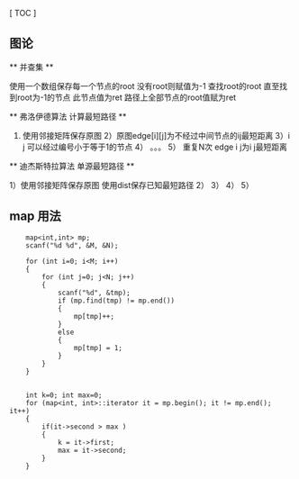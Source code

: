 [ TOC ]

## 图论

** 并查集 **

使用一个数组保存每一个节点的root 没有root则赋值为-1
查找root的root 直至找到root为-1的节点 此节点值为ret
路径上全部节点的root值赋为ret

** 弗洛伊德算法 计算最短路径 **

1) 使用邻接矩阵保存原图
2）原图edge[i][j]为不经过中间节点的ij最短距离
3）i j 可以经过编号小于等于1的节点
4） 。。。
5） 重复N次 edge i j为i j最短距离 

** 迪杰斯特拉算法 单源最短路径 **

1）使用邻接矩阵保存原图 使用dist保存已知最短路径 
2）
3）
4）
5）

##

## map 用法
```
    map<int,int> mp;
    scanf("%d %d", &M, &N);

    for (int i=0; i<M; i++)
    {
        for (int j=0; j<N; j++)
        {
            scanf("%d", &tmp);
            if (mp.find(tmp) != mp.end())
            {
                mp[tmp]++;
            }
            else
            {
                mp[tmp] = 1;
            }
        }
    }
    
```

```
    int k=0; int max=0;
    for (map<int, int>::iterator it = mp.begin(); it != mp.end(); it++)
    {
        if(it->second > max )
        {
            k = it->first;
            max = it->second;
        }
    }
```